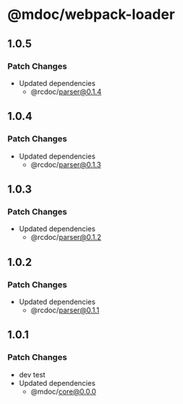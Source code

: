 # @mdoc/webpack-loader

## 1.0.5

### Patch Changes

- Updated dependencies
  - @rcdoc/parser@0.1.4

## 1.0.4

### Patch Changes

- Updated dependencies
  - @rcdoc/parser@0.1.3

## 1.0.3

### Patch Changes

- Updated dependencies
  - @rcdoc/parser@0.1.2

## 1.0.2

### Patch Changes

- Updated dependencies
  - @rcdoc/parser@0.1.1

## 1.0.1

### Patch Changes

- dev test
- Updated dependencies
  - @mdoc/core@0.0.0
